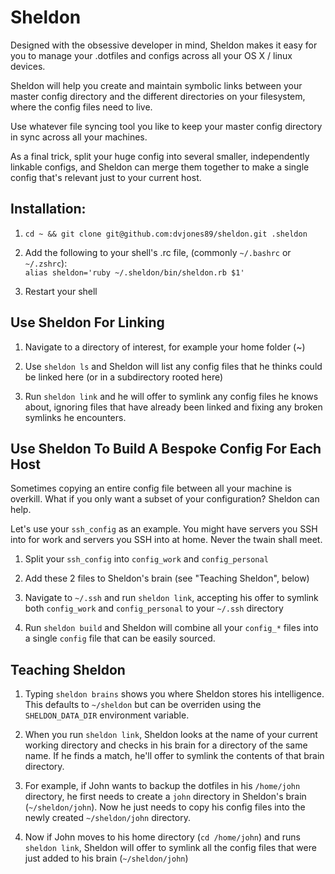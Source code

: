# Sheldon

Designed with the obsessive developer in mind, Sheldon makes it easy for you to manage your .dotfiles and configs across all your OS X / linux devices.  

Sheldon will help you create and maintain symbolic links between your master config directory and the different directories on your filesystem, where the config files need to live.

Use whatever file syncing tool you like to keep your master config directory in sync across all your machines.  

As a final trick, split your huge config into several smaller, independently linkable configs, and Sheldon can merge them together to make a single config that's relevant just to your current host.

## Installation:
1) `cd ~ && git clone git@github.com:dvjones89/sheldon.git .sheldon`

2) Add the following to your shell's .rc file, (commonly `~/.bashrc` or `~/.zshrc`):  
`alias sheldon='ruby ~/.sheldon/bin/sheldon.rb $1'`

3) Restart your shell


## Use Sheldon For Linking
1) Navigate to a directory of interest, for example your home folder (~)

2) Use `sheldon ls` and Sheldon will list any config files that he thinks could be linked here (or in a subdirectory rooted here)

3) Run `sheldon link` and he will offer to symlink any config files he knows about, ignoring files that have already been linked and fixing any broken symlinks he encounters.

## Use Sheldon To Build A Bespoke Config For Each Host
Sometimes copying an entire config file between all your machine is overkill. What if you only want a subset of your configuration? Sheldon can help.  

Let's use your `ssh_config` as an example. You might have servers you SSH into for work and servers you SSH into at home. Never the twain shall meet.

1) Split your `ssh_config` into `config_work`  and `config_personal`

2) Add these 2 files to Sheldon's brain (see "Teaching Sheldon", below)

3) Navigate to `~/.ssh` and run `sheldon link`, accepting his offer to symlink both `config_work` and `config_personal` to your `~/.ssh` directory

4) Run `sheldon build` and Sheldon will combine all your `config_*` files into a single `config` file that can be easily sourced.

## Teaching Sheldon
1) Typing `sheldon brains` shows you where Sheldon stores his intelligence. This defaults to `~/sheldon` but can be overriden using the `SHELDON_DATA_DIR` environment variable.
  
2) When you run `sheldon link`, Sheldon looks at the name of your current working directory and checks in his brain for a directory of the same name. If he finds a match, he'll offer to symlink the contents of that brain directory.

3) For example, if John wants to backup the dotfiles in his `/home/john` directory, he first needs to create a `john` directory in Sheldon's brain (`~/sheldon/john`). Now he just needs to copy his config files into the newly created `~/sheldon/john` directory.

4) Now if John moves to his home directory (`cd /home/john`) and runs `sheldon link`, Sheldon will offer to symlink all the config files that were just added to his brain (`~/sheldon/john`)
